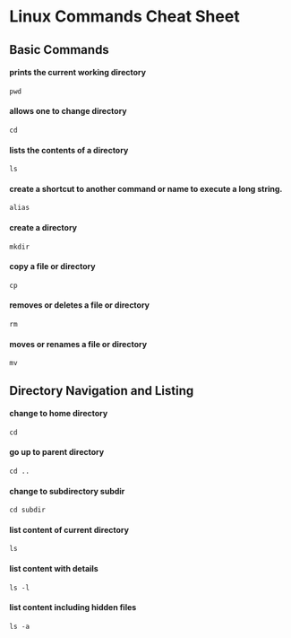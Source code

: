 # Linux Commands Cheat Sheet

## Basic Commands

#### prints the current working directory
```pwd```

#### allows one to change directory
```cd```

#### lists the contents of a directory
```ls```
	
#### create a shortcut to another command or name to execute a long string.
```alias```

#### create a directory
```mkdir```

#### copy a file or directory
```cp```

#### removes or deletes a file or directory
```rm```

#### moves or renames a file or directory
```mv```

## Directory Navigation and Listing

#### change to home directory
```cd```
	
#### go up to parent directory
```cd ..```

#### change to subdirectory subdir
```cd subdir```	

#### list content of current directory
```ls```

#### list content with details
```ls -l```	

#### list content including hidden files
```ls -a```	
